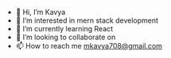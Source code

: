 - 👋 Hi, I’m Kavya
- 👀 I’m interested in mern stack development
- 🌱 I’m currently learning React
- 💞️ I’m looking to collaborate on 
- 📫 How to reach me mkavya708@gmail.com

<!---
kavya371/kavya371 is a ✨ special ✨ repository because its `README.md` (this file) appears on your GitHub profile.
You can click the Preview link to take a look at your changes.
--->
